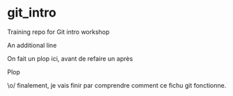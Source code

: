 # git_intro
Training repo for Git intro workshop

An additional line

On fait un plop ici, avant de refaire un après

Plop

\o/ finalement, je vais finir par comprendre comment ce fichu git fonctionne.
